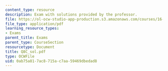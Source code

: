 ```yaml
---
content_type: resource
description: Exam with solutions provided by the professor.
file: https://ol-ocw-studio-app-production.s3.amazonaws.com/courses/16-01-unified-engineering-i-ii-iii-iv-fall-2005-spring-2006/0ab75a817ac8715ac7aa59469dbedad8_Q8C_sol.pdf
file_type: application/pdf
learning_resource_types:
- Exams
parent_title: Exams
parent_type: CourseSection
resourcetype: Document
title: Q8C_sol.pdf
type: OCWFile
uid: 0ab75a81-7ac8-715a-c7aa-59469dbedad8
---
```

